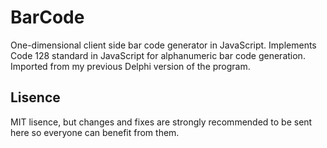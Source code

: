 BarCode
=======

One-dimensional client side bar code generator in JavaScript. Implements Code 128 standard
in JavaScript for alphanumeric bar code generation. Imported from my previous Delphi version of the program.

Lisence
-------
MIT lisence, but changes and fixes are strongly recommended to be sent here so everyone can benefit from them.
